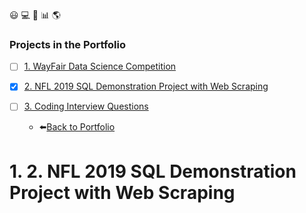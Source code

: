 :smiley: :computer: :orange_book: :bar_chart: :earth_americas:
### Projects in the Portfolio
- [ ] [1. WayFair Data Science Competition](https://github.com/Arcooo/Portfolio/tree/master/WayFair%20Data%20Science%20Competition)

- [X] [2. NFL 2019 SQL Demonstration Project with Web Scraping](https://github.com/Arcooo/Portfolio/tree/master/NFL%202019%20SQL%20Demonstration%20Project%20with%20Web%20Scraping)

- [ ] [3. Coding Interview Questions](https://github.com/Arcooo/Portfolio/tree/master/Coding%20Interview%20Questions)

  - :arrow_left:[Back to Portfolio](https://github.com/Arcooo/Portfolio)


# 1. 2. NFL 2019 SQL Demonstration Project with Web Scraping
